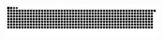 ![Snake animation](https://raw.githubusercontent.com/Anmol-Baranwal/Anmol-Baranwal/output/github-contribution-grid-snake-dark.svg)

